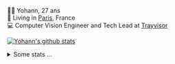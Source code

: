 <p>
  👨🏻 <bold>Yohann</bold>, 27 ans<br/>
  💼 Living in <a href="https://www.google.com/maps?q=paris">Paris</a>, France<br/>
  💻 Computer Vision Engineer and Tech Lead at <a href="https://trayvisor.com/">Trayvisor</a><br/>
</p>

<a href="https://github.com/anuraghazra/github-readme-stats"><img align="center" src="https://github-readme-stats-go94hl40s-yohann84l.vercel.app//api?username=yohann84L&show_icons=true&include_all_commits=true" alt="Yohann's github stats" /> </a>


<details>
  <summary>Some stats ...</summary><br/>
  

<!--START_SECTION:waka-->
![Code Time](http://img.shields.io/badge/Code%20Time-1%2C160%20hrs%2059%20mins-blue)

![Profile Views](http://img.shields.io/badge/Profile%20Views-0-blue)

**🐱 My GitHub Data** 

> 📦 440.9 kB Used in GitHub's Storage 
 > 
> 🚫 Not Opted to Hire
 > 
> 📜 26 Public Repositories 
 > 
> 🔑 21 Private Repositories 
 > 
**I'm an Early 🐤** 

```text
🌞 Morning                16337 commits       ████████░░░░░░░░░░░░░░░░░   31.00 % 
🌆 Daytime                29830 commits       ██████████████░░░░░░░░░░░   56.60 % 
🌃 Evening                6418 commits        ███░░░░░░░░░░░░░░░░░░░░░░   12.18 % 
🌙 Night                  121 commits         ░░░░░░░░░░░░░░░░░░░░░░░░░   00.23 % 
```
📅 **I'm Most Productive on Wednesday** 

```text
Monday                   9835 commits        █████░░░░░░░░░░░░░░░░░░░░   18.66 % 
Tuesday                  9841 commits        █████░░░░░░░░░░░░░░░░░░░░   18.67 % 
Wednesday                11234 commits       █████░░░░░░░░░░░░░░░░░░░░   21.31 % 
Thursday                 10580 commits       █████░░░░░░░░░░░░░░░░░░░░   20.07 % 
Friday                   10215 commits       █████░░░░░░░░░░░░░░░░░░░░   19.38 % 
Saturday                 338 commits         ░░░░░░░░░░░░░░░░░░░░░░░░░   00.64 % 
Sunday                   663 commits         ░░░░░░░░░░░░░░░░░░░░░░░░░   01.26 % 
```


📊 **This Week I Spent My Time On** 

```text
🕑︎ Time Zone: Europe/Paris

💬 Programming Languages: 
Python                   1 hr 20 mins        ████████████████░░░░░░░░░   65.96 % 
SSH Config               29 mins             ██████░░░░░░░░░░░░░░░░░░░   24.12 % 
Markdown                 11 mins             ██░░░░░░░░░░░░░░░░░░░░░░░   09.65 % 
Other                    0 secs              ░░░░░░░░░░░░░░░░░░░░░░░░░   00.26 % 
Docker                   0 secs              ░░░░░░░░░░░░░░░░░░░░░░░░░   00.02 % 

🔥 Editors: 
VS Code                  2 hrs 1 min         █████████████████████████   100.00 % 

💻 Operating System: 
Mac                      2 hrs 1 min         █████████████████████████   100.00 % 
```

**I Mostly Code in Python** 

```text
Python                   27 repos            ██████████████░░░░░░░░░░░   56.25 % 
Jupyter Notebook         4 repos             ██░░░░░░░░░░░░░░░░░░░░░░░   08.33 % 
JavaScript               3 repos             ██░░░░░░░░░░░░░░░░░░░░░░░   06.25 % 
HTML                     2 repos             █░░░░░░░░░░░░░░░░░░░░░░░░   04.17 % 
Shell                    1 repo              █░░░░░░░░░░░░░░░░░░░░░░░░   02.08 % 
```




 Last Updated on 25/11/2024 00:42:36 UTC
<!--END_SECTION:waka-->
